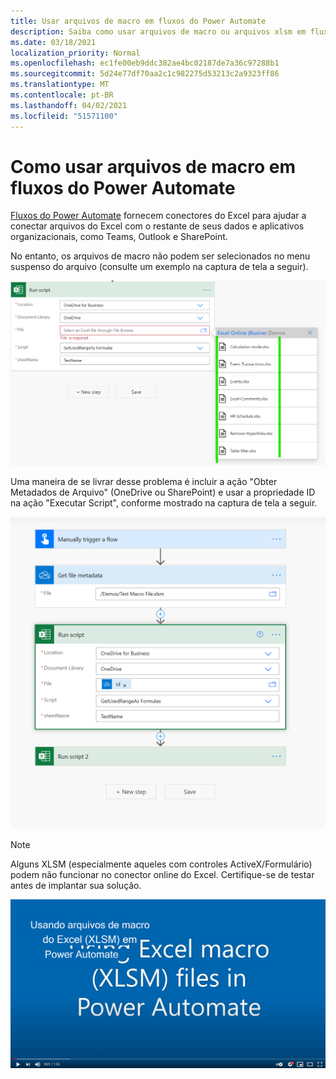 ```yaml
---
title: Usar arquivos de macro em fluxos do Power Automate
description: Saiba como usar arquivos de macro ou arquivos xlsm em fluxos do Power Automate.
ms.date: 03/18/2021
localization_priority: Normal
ms.openlocfilehash: ec1fe00eb9ddc382ae4bc02187de7a36c97288b1
ms.sourcegitcommit: 5d24e77df70aa2c1c982275d53213c2a9323ff86
ms.translationtype: MT
ms.contentlocale: pt-BR
ms.lasthandoff: 04/02/2021
ms.locfileid: "51571100"
---
```

# <a name="how-to-use-macro-files-in-power-automate-flows"></a>Como usar arquivos de macro em fluxos do Power Automate

[Fluxos do Power Automate](https://flow.microsoft.com/) fornecem conectores do Excel para ajudar a conectar arquivos do Excel com o restante de seus dados e aplicativos organizacionais, como Teams, Outlook e SharePoint. [](https://flow.microsoft.com/connectors/shared_excelonlinebusiness/excel-online-business/)

No entanto, os arquivos de macro não podem ser selecionados no menu suspenso do arquivo (consulte um exemplo na captura de tela a seguir).

![Nenhum xlsm na ação Executar Script](../images/no-xlsm.png)

Uma maneira de se livrar desse problema é incluir a ação "Obter Metadados de Arquivo" (OneDrive ou SharePoint) e usar a propriedade ID na ação "Executar Script", conforme mostrado na captura de tela a seguir.

![xlsm na ação Executar Script](../images/xlsm-in-pa.png)

> [!NOTE]
> Alguns XLSM (especialmente aqueles com controles ActiveX/Formulário) podem não funcionar no conector online do Excel. Certifique-se de testar antes de implantar sua solução.

[![Assista a um vídeo sobre como usar XLSM na ação Executar Script](../images/xlsm-vid.png)](https://youtu.be/o-H9BbywJQQ "Vídeo sobre como usar XLSM na ação Executar Script")
